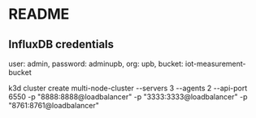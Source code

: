 # README

## InfluxDB credentials
user: admin, password: adminupb, org: upb, bucket: iot-measurement-bucket

k3d cluster create multi-node-cluster --servers 3 --agents 2 --api-port 6550 -p "8888:8888@loadbalancer" -p "3333:3333@loadbalancer" -p "8761:8761@loadbalancer" 
